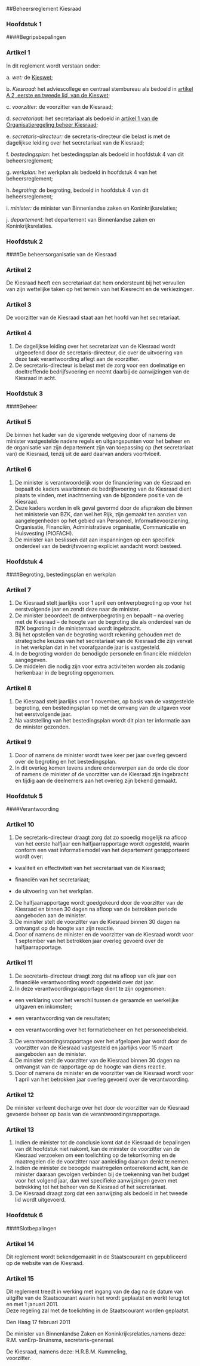 <meta http-equiv='Content-Type' content='text/html; charset=utf-8' />

##Beheersreglement Kiesraad

### Hoofdstuk  1  

####Begripsbepalingen

### Artikel  1  

In dit reglement wordt verstaan onder: 

a. *wet:* de [Kieswet](../../../../wet/kieswet/BWBR0004627/README.md);  

b. *Kiesraad:* het adviescollege en centraal stembureau als bedoeld in [artikel A 2, eerste en tweede lid, van de Kieswet](../../../../wet/kieswet/BWBR0004627/README.md);  

c. *voorzitter:* de voorzitter van de Kiesraad;  

d. *secretariaat:* het secretariaat als bedoeld in [artikel 1 van de Organisatieregeling beheer Kiesraad](../../../../ministeriele-regeling/organisatieregeling/beheer/kiesraad/BWBR0029711/README.md);  

e. *secretaris-directeur:* de secretaris-directeur die belast is met de dagelijkse leiding over het secretariaat van de Kiesraad;  

f. *bestedingsplan:* het bestedingsplan als bedoeld in hoofdstuk 4 van dit beheersreglement;  

g. *werkplan:* het werkplan als bedoeld in hoofdstuk 4 van het beheersreglement;  

h. *begroting:* de begroting, bedoeld in hoofdstuk 4 van dit beheersreglement;  

i. *minister:* de minister van Binnenlandse zaken en Koninkrijksrelaties;  

j. *departement:* het departement van Binnenlandse zaken en Koninkrijksrelaties.    

### Hoofdstuk  2  

####De beheersorganisatie van de Kiesraad

### Artikel  2  

De Kiesraad heeft een secretariaat dat hem ondersteunt bij het vervullen van zijn wettelijke taken op het terrein van het Kiesrecht en de verkiezingen.  

### Artikel  3  

De voorzitter van de Kiesraad staat aan het hoofd van het secretariaat.  

### Artikel  4  

1.  De dagelijkse leiding over het secretariaat van de Kiesraad wordt uitgeoefend door de secretaris-directeur, die over de uitvoering van deze taak verantwoording aflegt aan de voorzitter.   
2.  De secretaris-directeur is belast met de zorg voor een doelmatige en doeltreffende bedrijfsvoering en neemt daarbij de aanwijzingen van de Kiesraad in acht.   

### Hoofdstuk  3  

####Beheer

### Artikel  5  

De binnen het kader van de vigerende wetgeving door of namens de minister vastgestelde nadere regels en uitgangspunten voor het beheer en de organisatie van zijn departement zijn van toepassing op (het secretariaat van) de Kiesraad, tenzij uit de aard daarvan anders voortvloeit.  

### Artikel  6  

1.  De minister is verantwoordelijk voor de financiering van de Kiesraad en bepaalt de kaders waarbinnen de bedrijfsvoering van de Kiesraad dient plaats te vinden, met inachtneming van de bijzondere positie van de Kiesraad.   
2.  Deze kaders worden in elk geval gevormd door de afspraken die binnen het ministerie van BZK, dan wel het Rijk, zijn gemaakt ten aanzien van aangelegenheden op het gebied van Personeel, Informatievoorziening, Organisatie, Financiën, Administratieve organisatie, Communicatie en Huisvesting (PIOFACH).   
3.  De minister kan beslissen dat aan inspanningen op een specifiek onderdeel van de bedrijfsvoering expliciet aandacht wordt besteed.   

### Hoofdstuk  4  

####Begroting, bestedingsplan en werkplan

### Artikel  7  

1.  De Kiesraad stelt jaarlijks voor 1 april een ontwerpbegroting op voor het eerstvolgende jaar en zendt deze naar de minister.   
2.  De minister beoordeelt de ontwerpbegroting en bepaalt – na overleg met de Kiesraad – de hoogte van de begroting die als onderdeel van de BZK begroting in de ministerraad wordt ingebracht.   
3.  Bij het opstellen van de begroting wordt rekening gehouden met de strategische keuzes van het secretariaat van de Kiesraad die zijn vervat in het werkplan dat in het voorafgaande jaar is vastgesteld.   
4.  In de begroting worden de benodigde personele en financiële middelen aangegeven.   
5.  De middelen die nodig zijn voor extra activiteiten worden als zodanig herkenbaar in de begroting opgenomen.   

### Artikel  8  

1.  De Kiesraad stelt jaarlijks voor 1 november, op basis van de vastgestelde begroting, een bestedingsplan op met de omvang van de uitgaven voor het eerstvolgende jaar.   
2.  Na vaststelling van het bestedingsplan wordt dit plan ter informatie aan de minister gezonden.   

### Artikel  9  

1.  Door of namens de minister wordt twee keer per jaar overleg gevoerd over de begroting en het bestedingsplan.   
2.  In dit overleg komen tevens andere onderwerpen aan de orde die door of namens de minister of de voorzitter van de Kiesraad zijn ingebracht en tijdig aan de deelnemers aan het overleg zijn bekend gemaakt.   

### Hoofdstuk  5  

####Verantwoording

### Artikel  10  

1.  De secretaris-directeur draagt zorg dat zo spoedig mogelijk na afloop van het eerste halfjaar een halfjaarrapportage wordt opgesteld, waarin conform een vast informatiemodel van het departement gerapporteerd wordt over: 

* kwaliteit en effectiviteit van het secretariaat van de Kiesraad;  

* financiën van het secretariaat;  

* de uitvoering van het werkplan.     
2.  De halfjaarrapportage wordt goedgekeurd door de voorzitter van de Kiesraad en binnen 30 dagen na afloop van de betrokken periode aangeboden aan de minister.   
3.  De minister stelt de voorzitter van de Kiesraad binnen 30 dagen na ontvangst op de hoogte van zijn reactie.   
4.  Door of namens de minister en de voorzitter van de Kiesraad wordt voor 1 september van het betrokken jaar overleg gevoerd over de halfjaarrapportage.   

### Artikel  11  

1.  De secretaris-directeur draagt zorg dat na afloop van elk jaar een financiële verantwoording wordt opgesteld over dat jaar.   
2.  In deze verantwoordingsrapportage dient te zijn opgenomen: 

* een verklaring voor het verschil tussen de geraamde en werkelijke uitgaven en inkomsten;  

* een verantwoording van de resultaten;  

* een verantwoording over het formatiebeheer en het personeelsbeleid.     
3.  De verantwoordingsrapportage over het afgelopen jaar wordt door de voorzitter van de Kiesraad vastgesteld en jaarlijks voor 15 maart aangeboden aan de minister.   
4.  De minister stelt de voorzitter van de Kiesraad binnen 30 dagen na ontvangst van de rapportage op de hoogte van diens reactie.   
5.  Door of namens de minister en de voorzitter van de Kiesraad wordt voor 1 april van het betrokken jaar overleg gevoerd over de verantwoording.   

### Artikel  12  

De minister verleent decharge over het door de voorzitter van de Kiesraad gevoerde beheer op basis van de verantwoordingsrapportage.  

### Artikel  13  

1.  Indien de minister tot de conclusie komt dat de Kiesraad de bepalingen van dit hoofdstuk niet nakomt, kan de minister de voorzitter van de Kiesraad verzoeken om een toelichting op de tekortkoming en de maatregelen die de voorzitter naar aanleiding daarvan denkt te nemen.   
2.  Indien de minister de beoogde maatregelen ontoereikend acht, kan de minister daaraan gevolgen verbinden bij de toekenning van het budget voor het volgend jaar, dan wel specifieke aanwijzingen geven met betrekking tot het beheer van de Kiesraad of het secretariaat.   
3.  De Kiesraad draagt zorg dat een aanwijzing als bedoeld in het tweede lid wordt uitgevoerd.   

### Hoofdstuk  6  

####Slotbepalingen

### Artikel  14  

Dit reglement wordt bekendgemaakt in de Staatscourant en gepubliceerd op de website van de Kiesraad.  

### Artikel  15  

Dit reglement treedt in werking met ingang van de dag na de datum van uitgifte van de Staatscourant waarin het wordt geplaatst en werkt terug tot en met 1 januari 2011.  
Deze regeling zal met de toelichting in de Staatscourant worden geplaatst.   

Den Haag 
17 februari 2011   

De 
minister van Binnenlandse Zaken en Koninkrijksrelaties,namens deze:
R.M. vanErp-Bruinsma,
secretaris-generaal. 

De Kiesraad, namens deze: 
H.R.B.M. Kummeling,  
voorzitter.    
